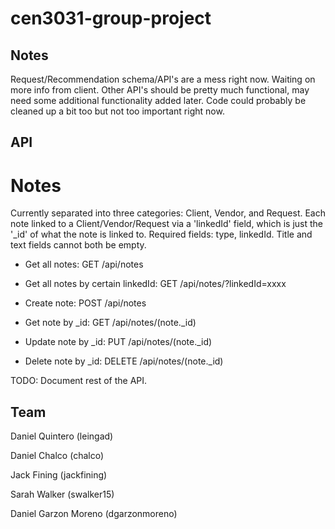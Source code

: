 # cen3031-group-project
## Notes
Request/Recommendation schema/API's are a mess right now. Waiting on more info from client. Other API's should be pretty much functional, may need some additional functionality added later. Code could probably be cleaned up a bit too but not too important right now.

## API
# Notes

Currently separated into three categories: Client, Vendor, and Request. Each note linked to a Client/Vendor/Request via a 'linkedId' field, which is just the '_id' of what the note is linked to. Required fields: type, linkedId. Title and text fields cannot both be empty.

* Get all notes: GET /api/notes

* Get all notes by certain linkedId: GET /api/notes/?linkedId=xxxx

* Create note: POST /api/notes

* Get note by _id: GET /api/notes/(note._id)

* Update note by _id: PUT /api/notes/(note._id)

* Delete note by _id: DELETE /api/notes/(note._id)

TODO: Document rest of the API.

## Team 
Daniel Quintero (leingad)

Daniel Chalco (chalco)

Jack Fining (jackfining)

Sarah Walker (swalker15)
	
Daniel Garzon Moreno (dgarzonmoreno)
